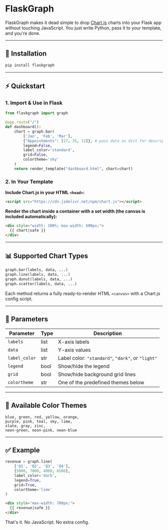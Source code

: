 # FlaskGraph

FlaskGraph makes it dead simple to drop [Chart.js](https://www.chartjs.org/) charts into your Flask app without touching JavaScript. You just write Python, pass it to your template, and you're done.

---

## 🔧 Installation

```bash
pip install flaskgraph
```

---

## ⚡ Quickstart

### 1. Import & Use in Flask

```python
from flaskgraph import graph

@app.route("/")
def dashboard():
    chart = graph.bar(
        ['Jan', 'Feb', 'Mar'],
        {"Appointments": [27, 35, 12]}, # pass data as dict for descriptive tooltip
        legend=False,
        label_color='standard',
        grid=False,
        colortheme='sky'
    )
    return render_template("dashboard.html", chart=chart)
```

### 2. In Your Template

**Include Chart.js in your HTML `<head>`:**

```html
<script src="https://cdn.jsdelivr.net/npm/chart.js"></script>
```

**Render the chart inside a container with a set width (the canvas is included automatically):**

```html
<div style="width: 100%; max-width: 600px;">
  {{ chart|safe }}
</div>
```

---

## 📊 Supported Chart Types

```python
graph.bar(labels, data, ...)
graph.line(labels, data, ...)
graph.donut(labels, data, ...)
graph.scatter(labels, data, ...)
```

Each method returns a fully ready-to-render HTML `<canvas>` with a Chart.js config script.

---

## 🎨 Parameters

| Parameter     | Type    | Description                                                  |
|---------------|---------|--------------------------------------------------------------|
| `labels`      | list    | X-axis labels                                                |
| `data`        | list    | Y-axis values                                                |
| `label_color` | str     | Label color: `"standard"`, `"dark"`, or `"light"`            |
| `legend`      | bool    | Show/hide the legend                                         |
| `grid`        | bool    | Show/hide background grid lines                              |
| `colortheme`  | str     | One of the predefined themes below                           |

---

## 🌈 Available Color Themes

```
blue, green, red, yellow, orange,
purple, pink, teal, sky, lime,
slate, gray, zinc,
neon-green, neon-pink, neon-blue
```

---

## ✅ Example

```python
revenue = graph.line(
    ['Q1', 'Q2', 'Q3', 'Q4'],
    [5000, 7000, 4000, 6500],
    label_color='dark',
    legend=True,
    grid=True,
    colortheme='lime'
)
```

```html
<div style="max-width: 700px;">
  {{ revenue|safe }}
</div>
```

That's it. No JavaScript. No extra config.
